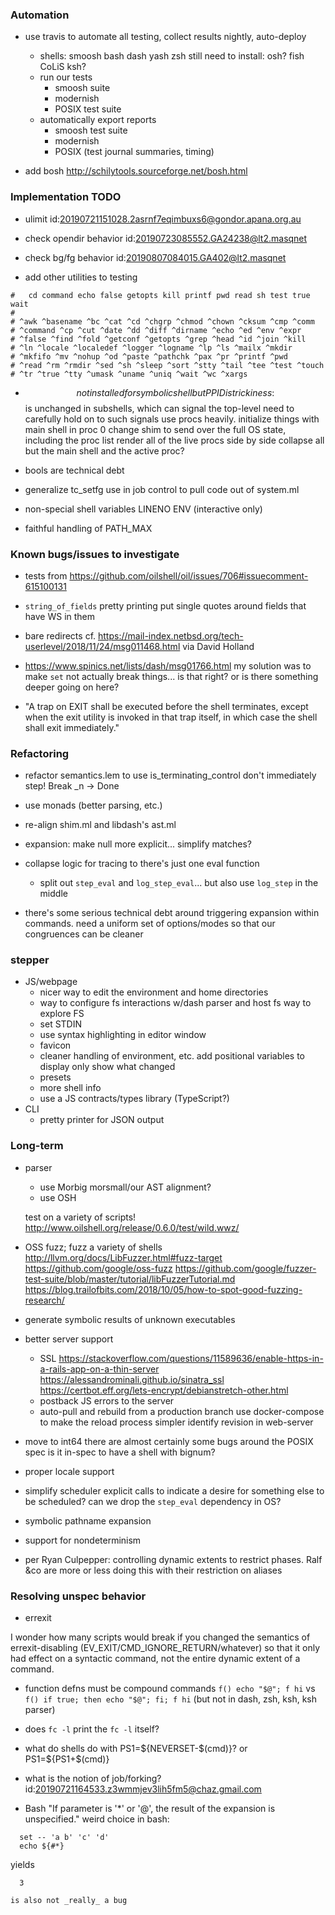 ### Automation

- use travis to automate all testing, collect results nightly, auto-deploy
  + shells: smoosh bash dash yash zsh
    still need to install: osh? fish CoLiS ksh?
  + run our tests
    * smoosh suite
    * modernish
    * POSIX test suite
  + automatically export reports
    * smoosh test suite
    * modernish
    * POSIX (test journal summaries, timing)

- add bosh
  http://schilytools.sourceforge.net/bosh.html

### Implementation TODO

- ulimit
  id:20190721151028.2asrnf7eqimbuxs6@gondor.apana.org.au

- check opendir behavior
  id:20190723085552.GA24238@lt2.masqnet

- check bg/fg behavior
  id:20190807084015.GA402@lt2.masqnet

- add other utilities to testing
```
#   cd command echo false getopts kill printf pwd read sh test true wait
#
# ^awk ^basename ^bc ^cat ^cd ^chgrp ^chmod ^chown ^cksum ^cmp ^comm
# ^command ^cp ^cut ^date ^dd ^diff ^dirname ^echo ^ed ^env ^expr
# ^false ^find ^fold ^getconf ^getopts ^grep ^head ^id ^join ^kill
# ^ln ^locale ^localedef ^logger ^logname ^lp ^ls ^mailx ^mkdir
# ^mkfifo ^mv ^nohup ^od ^paste ^pathchk ^pax ^pr ^printf ^pwd
# ^read ^rm ^rmdir ^sed ^sh ^sleep ^sort ^stty ^tail ^tee ^test ^touch 
# ^tr ^true ^tty ^umask ^uname ^uniq ^wait ^wc ^xargs
```

- $$ not installed for symbolic shell
  but PPID is
  trickiness: $$ is unchanged in subshells, which can signal the top-level
              need to carefully hold on to such signals
  use procs heavily. initialize things with main shell in proc 0
  change shim to send over the full OS state, including the proc list
  render all of the live procs side by side
    collapse all but the main shell and the active proc?

- bools are technical debt

- generalize tc_setfg use in job control to pull code out of system.ml

- non-special shell variables
  LINENO
  ENV (interactive only)
  
- faithful handling of PATH_MAX

### Known bugs/issues to investigate

- tests from https://github.com/oilshell/oil/issues/706#issuecomment-615100131

- `string_of_fields` pretty printing
  put single quotes around fields that have WS in them

- bare redirects
  cf. https://mail-index.netbsd.org/tech-userlevel/2018/11/24/msg011468.html
  via David Holland

- https://www.spinics.net/lists/dash/msg01766.html
  my solution was to make `set` not actually break things... is that right?
  or is there something deeper going on here?

- "A trap on EXIT shall be executed before the shell terminates,
  except when the exit utility is invoked in that trap itself, in
  which case the shell shall exit immediately."
  
### Refactoring

- refactor semantics.lem to use is_terminating_control
    don't immediately step! Break _n -> Done
- use monads (better parsing, etc.)

- re-align shim.ml and libdash's ast.ml

- expansion: make null more explicit... simplify matches?

- collapse logic for tracing to there's just one eval function
  + split out `step_eval` and `log_step_eval`...
    but also use `log_step` in the middle

- there's some serious technical debt around triggering expansion within commands.
      need a uniform set of options/modes so that our congruences can be cleaner

### stepper

- JS/webpage
  + nicer way to edit the environment and home directories
  + way to configure fs
    interactions w/dash parser and host fs
    way to explore FS
  + set STDIN
  + use syntax highlighting in editor window
  + favicon
  + cleaner handling of environment, etc.
    add positional variables to display
    only show what changed
  + presets
  + more shell info
  + use a JS contracts/types library (TypeScript?)
- CLI
  + pretty printer for JSON output

### Long-term

- parser
  + use Morbig
    morsmall/our AST alignment?
  + use OSH
  
  test on a variety of scripts!
  http://www.oilshell.org/release/0.6.0/test/wild.wwz/

- OSS fuzz; fuzz a variety of shells
  http://llvm.org/docs/LibFuzzer.html#fuzz-target
  https://github.com/google/oss-fuzz
  https://github.com/google/fuzzer-test-suite/blob/master/tutorial/libFuzzerTutorial.md
  https://blog.trailofbits.com/2018/10/05/how-to-spot-good-fuzzing-research/

- generate symbolic results of unknown executables

- better server support
  + SSL
    https://stackoverflow.com/questions/11589636/enable-https-in-a-rails-app-on-a-thin-server
    https://alessandrominali.github.io/sinatra_ssl
    https://certbot.eff.org/lets-encrypt/debianstretch-other.html
  + postback JS errors to the server
  + auto-pull and rebuild from a production branch
    use docker-compose to make the reload process simpler
    identify revision in web-server

- move to int64
  there are almost certainly some bugs around the POSIX spec
    is it in-spec to have a shell with bignum?
- proper locale support

- simplify scheduler
    explicit calls to indicate a desire for something else to be scheduled?
    can we drop the `step_eval` dependency in OS?

- symbolic pathname expansion
- support for nondeterminism

- per Ryan Culpepper: controlling dynamic extents to restrict phases.
  Ralf &co are more or less doing this with their restriction on aliases

### Resolving unspec behavior

* errexit

I wonder how many scripts would break if you changed the semantics of errexit-disabling (EV_EXIT/CMD_IGNORE_RETURN/whatever) so that it only had effect on a syntactic command, not the entire dynamic extent of a command.

* function defns must be compound commands
  `f() echo "$@"; f hi` vs `f() if true; then echo "$@"; fi; f hi`
  (but not in dash, zsh, ksh, ksh parser)
  
* does `fc -l` print the `fc -l` itself?

* what do shells do with PS1=${NEVERSET-$(cmd)}?
  or PS1=${PS1+$(cmd)}
  
* what is the notion of job/forking?
  id:20190721164533.z3wmmjev3lih5fm5@chaz.gmail.com

* Bash
"If parameter is '*' or '@', the result of the expansion is unspecified."
weird choice in bash:
```
  set -- 'a b' 'c' 'd'
  echo ${#*}
```
yields
```
  3
```
    is also not _really_ a bug

